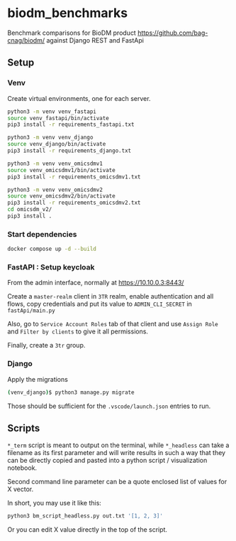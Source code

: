 # biodm_benchmarks

Benchmark comparisons for BioDM product https://github.com/bag-cnag/biodm/ against Django REST and FastApi

## Setup

### Venv
Create virtual environments, one for each server.

```sh
python3 -m venv venv_fastapi
source venv_fastapi/bin/activate
pip3 install -r requirements_fastapi.txt
```

```sh
python3 -m venv venv_django
source venv_django/bin/activate
pip3 install -r requirements_django.txt
```

```sh
python3 -m venv venv_omicsdmv1
source venv_omicsdmv1/bin/activate
pip3 install -r requirements_omicsdmv1.txt
```

```sh
python3 -m venv venv_omicsdmv2
source venv_omicsdmv2/bin/activate
pip3 install -r requirements_omicsdmv2.txt
cd omicsdm_v2/
pip3 install .
```

### Start dependencies

```sh 
docker compose up -d --build 
```

### FastAPI : Setup keycloak

From the admin interface, normally at https://10.10.0.3:8443/

Create a `master-realm` client in `3TR` realm, enable authentication and all flows, copy credentials
and put its value to `ADMIN_CLI_SECRET` in `fastApi/main.py`

Also, go to `Service Account Roles` tab of that client and use `Assign Role` and `Filter by clients`
to give it all permissions.

Finally, create a `3tr` group.

### Django

Apply the migrations

```sh
(venv_django)$ python3 manage.py migrate
```


Those should be sufficient for the `.vscode/launch.json` entries to run.

## Scripts

`*_term` script is meant to output on the terminal, while `*_headless` can take a filename as its
first parameter and will write results in such a way that they can be directly copied and pasted into a
python script / visualization notebook.

Second command line parameter can be a quote enclosed list of values for X vector.

In short, you may use it like this:

```sh
python3 bm_script_headless.py out.txt '[1, 2, 3]'
```

Or you can edit X value directly in the top of the script.